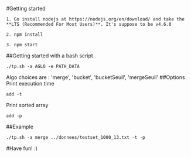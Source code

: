 #Getting started
```
1. Go install nodejs at https://nodejs.org/en/download/ and take the **LTS (Recommended For Most Users)**. It's suppose to be v4.6.0
```
```
2. npm install
```
```
3. npm start
```

##Getting started with a bash script
```
./tp.sh -a AGLO -e PATH_DATA
```
Algo choices are : 'merge', 'bucket', 'bucketSeuil', 'mergeSeuil'
##Options
Print execution time
```
add -t
```
Print sorted array
```
add -p
```

##Example
```
./tp.sh -a merge ../donnees/testset_1000_13.txt -t -p
```

#Have fun! :)


